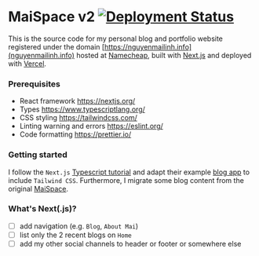 # MaiSpace v2 [![Deployment Status](https://img.shields.io/github/deployments/MaiLinhGroup/maispace-v2/production?label=vercel&logo=vercel&logoColor=white)](https://www.nguyenmailinh.info/)

This is the source code for my personal blog and portfolio website registered under the domain [https://nguyenmailinh.info](nguyenmailinh.info) hosted at [Namecheap](https://www.namecheap.com/), built with [Next.js](https://nextjs.org/) and deployed with [Vercel](https://vercel.com/).

### Prerequisites

- React framework https://nextjs.org/
- Types https://www.typescriptlang.org/
- CSS styling https://tailwindcss.com/
- Linting warning and errors https://eslint.org/
- Code formatting https://prettier.io/

### Getting started

I follow the `Next.js` [Typescript tutorial](https://nextjs.org/learn/excel/typescript) and adapt their example [blog app](https://next-learn-starter.vercel.app/) to include `Tailwind CSS`. Furthermore, I migrate some blog content from the original [MaiSpace](https://github.com/MaiLinhGroup/MaiSpace).

### What's Next(.js)?

- [ ] add navigation (e.g. `Blog`, `About Mai`)
- [ ] list only the 2 recent blogs on `Home`
- [ ] add my other social channels to header or footer or somewhere else